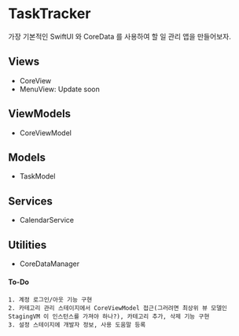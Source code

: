 #  TaskTracker
가장 기본적인 SwiftUI 와 CoreData 를 사용하여 할 일 관리 앱을 만들어보자.

## Views
* CoreView
* MenuView: Update soon

## ViewModels
* CoreViewModel

## Models
* TaskModel

## Services
* CalendarService

## Utilities
* CoreDataManager


#### To-Do
    1. 계정 로그인/아웃 기능 구현
    2. 카테고리 관리 스테이지에서 CoreViewModel 접근(그러려면 최상위 뷰 모델인 StagingVM 이 인스턴스를 가져야 하나?), 카테고리 추가, 삭제 기능 구현
    3. 설정 스테이지에 개발자 정보, 사용 도움말 등록
